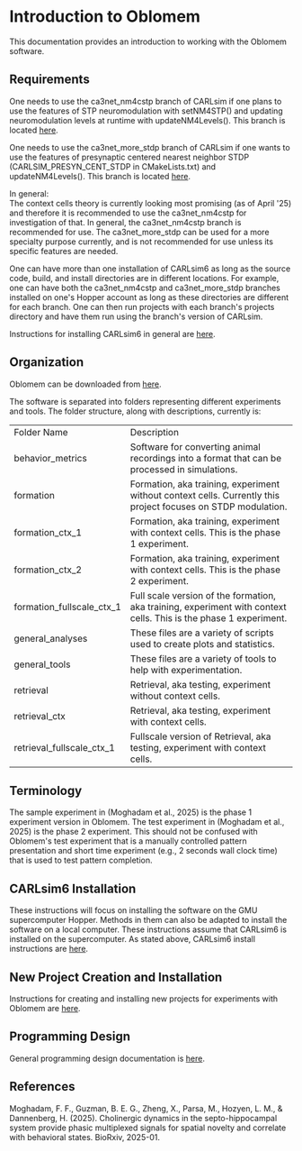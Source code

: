 Introduction to Oblomem
=======================

This documentation provides an introduction to working with the Oblomem software.

## Requirements

One needs to use the ca3net_nm4cstp branch of CARLsim if one plans to use the features of STP neuromodulation with setNM4STP() and updating neuromodulation levels at runtime with updateNM4Levels(). This branch is located [here](https://github.com/nmsutton/CARLsim6/tree/feat/ca3net_nm4cstp).

One needs to use the ca3net_more_stdp branch of CARLsim if one wants to use the features of presynaptic centered nearest neighbor STDP (CARLSIM_PRESYN_CENT_STDP in CMakeLists.txt) and updateNM4Levels(). This branch is located [here](https://github.com/nmsutton/CARLsim6/tree/feat/ca3net_more_stdp).

In general:
<br>The context cells theory is currently looking most promising (as of April '25) and therefore it is recommended to use the ca3net_nm4cstp for investigation of that. In general, the ca3net_nm4cstp branch is recommended for use. The ca3net_more_stdp can be used for a more specialty purpose currently, and is not recommended for use unless its specific features are needed.

One can have more than one installation of CARLsim6 as long as the source code, build, and install directories are in different locations. For example, one can have both the ca3net_nm4cstp and ca3net_more_stdp branches installed on one's Hopper account as long as these directories are different for each branch. One can then run projects with each branch's projects directory and have them run using the branch's version of CARLsim.

Instructions for installing CARLsim6 in general are [here](https://hco-dev-docs.readthedocs.io/en/latest/oblomem/carlsim_installation.html).

## Organization

Oblomem can be downloaded from [here](https://github.com/Hippocampome-Org/oblomem).

The software is separated into folders representing different experiments and tools. The folder structure, along with descriptions, currently is:
<table>
<tr><td>Folder Name</td><td>Description</td></tr>
<tr><td>behavior_metrics</td><td>Software for converting animal recordings into a format that can be processed in simulations.</td></tr>
<tr><td>formation</td><td>Formation, aka training, experiment without context cells. Currently this project focuses on STDP modulation.</td></tr>
<tr><td>formation_ctx_1</td><td>Formation, aka training, experiment with context cells. This is the phase 1 experiment.</td></tr>
<tr><td>formation_ctx_2</td><td>Formation, aka training, experiment with context cells. This is the phase 2 experiment.</td></tr>
<tr><td>formation_fullscale_ctx_1</td><td>Full scale version of the formation, aka training, experiment with context cells. This is the phase 1 experiment.</td></tr>
<tr><td>general_analyses</td><td>These files are a variety of scripts used to create plots and statistics.</td></tr>
<tr><td>general_tools</td><td>These files are a variety of tools to help with experimentation.</td></tr>
<tr><td>retrieval</td><td>Retrieval, aka testing, experiment without context cells.</td></tr>
<tr><td>retrieval_ctx</td><td>Retrieval, aka testing, experiment with context cells.</td></tr>
<tr><td>retrieval_fullscale_ctx_1</td><td>Fullscale version of Retrieval, aka testing, experiment with context cells.</td></tr>
</table>

## Terminology

The sample experiment in (Moghadam et al., 2025) is the phase 1 experiment version in Oblomem. The test experiment in (Moghadam et al., 2025) is the phase 2 experiment. This should not be confused with Oblomem's test experiment that is a manually controlled pattern presentation and short time experiment (e.g., 2 seconds wall clock time) that is used to test pattern completion.

## CARLsim6 Installation

These instructions will focus on installing the software on the GMU supercomputer Hopper. Methods in them can also be adapted to install the software on a local computer. These instructions assume that CARLsim6 is installed on the supercomputer. As stated above, CARLsim6 install instructions are [here](https://hco-dev-docs.readthedocs.io/en/latest/oblomem/carlsim_installation.html).

## New Project Creation and Installation

Instructions for creating and installing new projects for experiments with Oblomem are [here](https://hco-dev-docs.readthedocs.io/en/latest/oblomem/new_projects.html).

## Programming Design

General programming design documentation is [here](https://hco-dev-docs.readthedocs.io/en/latest/oblomem/prog_design.html).

## References

Moghadam, F. F., Guzman, B. E. G., Zheng, X., Parsa, M., Hozyen, L. M., & Dannenberg, H. (2025). Cholinergic dynamics in the septo-hippocampal system provide phasic multiplexed signals for spatial novelty and correlate with behavioral states. BioRxiv, 2025-01.